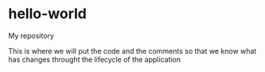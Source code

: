# hello-world
My repository

This is where we will put the code and the comments so that we know what has changes throught the lifecycle of the application

